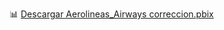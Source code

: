 📊 [Descargar Aerolineas_Airways correccion.pbix](https://github.com/AleGutierrez15/repositorio/releases)
